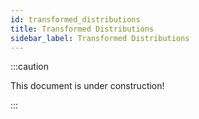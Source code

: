 ```yaml
---
id: transformed_distributions
title: Transformed Distributions
sidebar_label: Transformed Distributions
---
```


:::caution

This document is under construction!

:::
